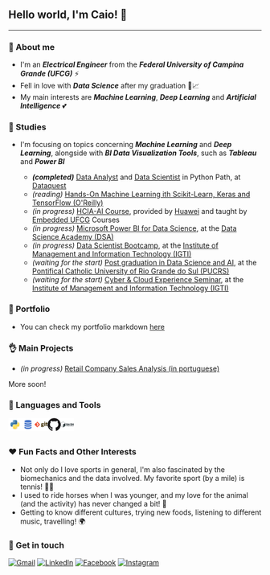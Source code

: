 ## Hello world, I'm Caio! 👋

---


### 📌 About me

- I'm an ***Electrical Engineer*** from the ***Federal University of Campina Grande (UFCG)*** :zap:
- Fell in love with ***Data Science*** after my graduation :mag_right::chart_with_upwards_trend:
- My main interests are ***Machine Learning***, ***Deep Learning*** and ***Artificial Intelligence*** :two_hearts:


### 🎯 Studies

- I'm focusing on topics concerning ***Machine Learning*** and ***Deep Learning***, alongside with ***BI Data Visualization Tools***, such as ***Tableau*** and ***Power BI***

   
  - ***(completed)*** [Data Analyst][dapath] and [Data Scientist][dspath] in Python Path, at [Dataquest][dataquest]
  - *(reading)* [Hands-On Machine Learning ith Scikit-Learn, Keras and TensorFlow (O'Reilly)][o'reillybook]
  - *(in progress)* [HCIA-AI Course][huaweicourse], provided by [Huawei][huawei] and taught by [Embedded UFCG][embedded] Courses
  - *(in progress)* [Microsoft Power BI for Data Science][powerbidsa], at the [Data Science Academy (DSA)][dsa]
  - *(in progress)* [Data Scientist Bootcamp][bootcampigti], at the [Institute of Management and Information Technology (IGTI)][igti]
  - *(waiting for the start)* [Post graduation in Data Science and AI][pospucrs], at the [Pontifical Catholic University of Rio Grande do Sul (PUCRS)][pucrs]
  - *(waiting for the start)* [Cyber & Cloud Experience Seminar][ccseminarigti], at the [Institute of Management and Information Technology (IGTI)][igti]
  
  
### :page_facing_up: Portfolio

- You can check my portfolio markdown [here][portfoliomd]


### :ok_hand: Main Projects

- *(in progress)* [Retail Company Sales Analysis (in portuguese)](https://github.com/caiovps1/Retail-Sales-Analysis/blob/main/project.ipynb)


More soon!


### :wrench: Languages and Tools

<img align="left" alt="Python" width="26px" src="https://raw.githubusercontent.com/github/explore/80688e429a7d4ef2fca1e82350fe8e3517d3494d/topics/python/python.png" />
<img align="left" alt="SQL" width="26px" src="https://raw.githubusercontent.com/github/explore/80688e429a7d4ef2fca1e82350fe8e3517d3494d/topics/sql/sql.png" />
<img align="left" alt="Git" width="26px" src="https://raw.githubusercontent.com/github/explore/80688e429a7d4ef2fca1e82350fe8e3517d3494d/topics/git/git.png" />
<img align="left" alt="GitHub" width="26px" src="https://raw.githubusercontent.com/github/explore/78df643247d429f6cc873026c0622819ad797942/topics/github/github.png" />
<img align="left" alt="Bash" width="26px" src="https://raw.githubusercontent.com/github/explore/80688e429a7d4ef2fca1e82350fe8e3517d3494d/topics/bash/bash.png" />

<br />
<br />

### ❤️ Fun Facts and Other Interests
- Not only do I love sports in general, I'm also fascinated by the biomechanics and the data involved. My favorite sport (by a mile) is tennis! :tennis::boom:
- I used to ride horses when I was younger, and my love for the animal (and the activity) has never changed a bit! :horse:
- Getting to know different cultures, trying new foods, listening to different music, travelling! :earth_africa:


### 🤝 Get in touch

[![Gmail](https://img.shields.io/badge/-Gmail-c14438?style=flat-square&logo=Gmail&logoColor=white&link=mailto:seu_email)][mygmail]
[![LinkedIn](https://img.shields.io/static/v1?label=&message=LinkedIn%20&color=2867B2&logo=LinkedIn&style=flat-square&logoColor=white)][linkedin]
[![Facebook](https://img.shields.io/static/v1?label=&message=Facebook%20&color=0078FF&logo=Facebook&style=flat-square&logoColor=white)][facebook]
[![Instagram](https://img.shields.io/static/v1?label=&message=Instagram%20&color=ff69b4&logo=Instagram&style=flat-square&logoColor=white)][instagram]

 
<br />
<br />

[dapath]: https://www.dataquest.io/path/data-analyst/
[dspath]: https://www.dataquest.io/path/data-scientist/
[dataquest]: https://www.dataquest.io/
[o'reillybook]: https://www.amazon.com/Hands-Machine-Learning-Scikit-Learn-TensorFlow/dp/1492032646
[huaweicourse]: https://talent.huaweiuniversity.com/portal/courses/HuaweiX+EBGTC00000296/about
[huawei]: https://www.huawei.com/en/
[embedded]: https://www.embedded.ufcg.edu.br/
[powerbidsa]: https://www.datascienceacademy.com.br/course?courseid=microsoft-power-bi-para-data-science
[dsa]: https://www.datascienceacademy.com.br/pages/home
[pospucrs]: https://online.pucrs.br/pos/ciencia-de-dados
[pucrs]: https://www.pucrs.br/
[bootcampigti]: https://www.igti.com.br/custom/bootcamp-cientista-de-dados/
[igti]: https://www.igti.com.br/
[ccseminarigti]: https://www.igti.com.br/custom/cyber-cloud-experience/

[portfoliomd]: https://github.com/caiovps1/My-Portfolio

[mygmail]: mailto:caio.saraiva@ee.ufcg.edu.br
[linkedin]: https://www.linkedin.com/in/caio-vps/
[facebook]: https://www.facebook.com/caio.villar.3
[instagram]: https://www.instagram.com/caiovps1/
